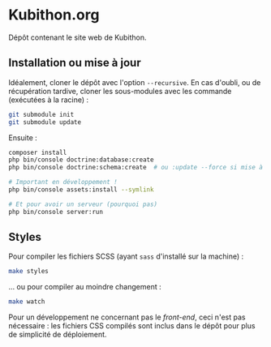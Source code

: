 # Kubithon.org

Dépôt contenant le site web de Kubithon.

## Installation ou mise à jour

Idéalement, cloner le dépôt avec l'option `--recursive`. En cas d'oubli, ou de récupération tardive, cloner les sous-modules avec les commande (exécutées à la racine) :

```bash
git submodule init
git submodule update
```

Ensuite :
```bash
composer install
php bin/console doctrine:database:create
php bin/console doctrine:schema:create  # ou :update --force si mise à jour

# Important en développement !
php bin/console assets:install --symlink

# Et pour avoir un serveur (pourquoi pas)
php bin/console server:run
```

## Styles

Pour compiler les fichiers SCSS (ayant `sass` d'installé sur la machine) : 
```bash
make styles
```
… ou pour compiler au moindre changement : 
```bash
make watch
```

Pour un développement ne concernant pas le _front-end_, ceci n'est pas nécessaire : les fichiers CSS compilés sont inclus dans le dépôt pour plus de simplicité de déploiement.
